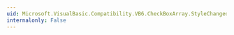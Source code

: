 ```yaml
---
uid: Microsoft.VisualBasic.Compatibility.VB6.CheckBoxArray.StyleChanged
internalonly: False
---
```


